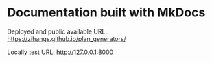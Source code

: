 # Documentation built with MkDocs

Deployed and public available URL: https://zihangs.github.io/plan_generators/

Locally test URL: http://127.0.0.1:8000